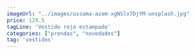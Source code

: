 ```yaml
---
imageUrl: "../images/ussama-azam-xgNSlx7DjYM-unsplash.jpg"
price: 129.5
tagLine: 'Vestido rojo estampado'
categories: ["prendas", "novedades"]
tag: 'vestidos'
---
```

